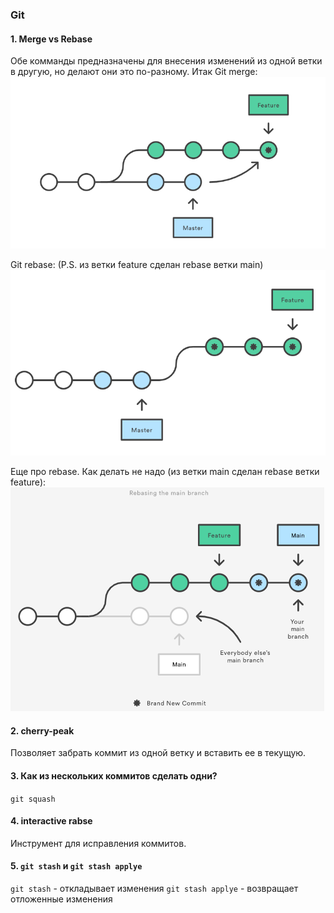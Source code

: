 ### Git

#### 1. Merge vs Rebase
Обе комманды предназначены для внесения изменений из одной ветки в другую, но делают они это по-разному.
 Итак 
Git merge: 
![alt-текст](https://github.com/Primisen/interview/blob/master/pictures/git-merge.png "merge")

Git rebase: 
(P.S. из ветки feature сделан rebase ветки main)
![alt-текст](https://github.com/Primisen/interview/blob/master/pictures/git-rebase.png "rebase")

Еще про rebase.
Как делать не надо (из ветки main сделан rebase ветки feature):
![alt-текст](https://github.com/Primisen/interview/blob/master/pictures/git-rebase-BAD-practice.png "так делать не надо")


#### 2. cherry-peak
Позволяет забрать коммит из одной ветку и вставить ее в текущую. 

#### 3. Как из нескольких коммитов сделать одни? 
`git squash`

#### 4. interactive rabse
Инструмент для исправления коммитов.

#### 5. `git stash` и `git stash applye`
`git stash` - откладывает изменения
`git stash applye` - возвращает отложенные изменения
